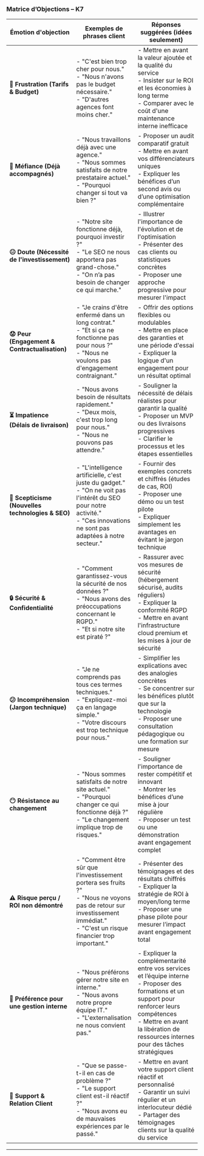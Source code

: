 ### Matrice d’Objections – K7

| **Émotion d'objection** | **Exemples de phrases client** | **Réponses suggérées (idées seulement)** |
|-------------------------|--------------------------------|-------------------------------------------|
| **💸 Frustration (Tarifs & Budget)** | - "C'est bien trop cher pour nous." <br> - "Nous n'avons pas le budget nécessaire." <br> - "D'autres agences font moins cher." | - Mettre en avant la valeur ajoutée et la qualité du service<br> - Insister sur le ROI et les économies à long terme<br> - Comparer avec le coût d'une maintenance interne inefficace |
| **🤨 Méfiance (Déjà accompagnés)** | - "Nous travaillons déjà avec une agence." <br> - "Nous sommes satisfaits de notre prestataire actuel." <br> - "Pourquoi changer si tout va bien ?" | - Proposer un audit comparatif gratuit<br> - Mettre en avant vos différenciateurs uniques<br> - Expliquer les bénéfices d’un second avis ou d’une optimisation complémentaire |
| **😐 Doute (Nécessité de l'investissement)** | - "Notre site fonctionne déjà, pourquoi investir ?" <br> - "Le SEO ne nous apportera pas grand-chose." <br> - "On n’a pas besoin de changer ce qui marche." | - Illustrer l'importance de l'évolution et de l'optimisation<br> - Présenter des cas clients ou statistiques concrètes<br> - Proposer une approche progressive pour mesurer l'impact |
| **😟 Peur (Engagement & Contractualisation)** | - "Je crains d'être enfermé dans un long contrat." <br> - "Et si ça ne fonctionne pas pour nous ?" <br> - "Nous ne voulons pas d'engagement contraignant." | - Offrir des options flexibles ou modulables<br> - Mettre en place des garanties et une période d'essai<br> - Expliquer la logique d'un engagement pour un résultat optimal |
| **⏳ Impatience (Délais de livraison)** | - "Nous avons besoin de résultats rapidement." <br> - "Deux mois, c'est trop long pour nous." <br> - "Nous ne pouvons pas attendre." | - Souligner la nécessité de délais réalistes pour garantir la qualité<br> - Proposer un MVP ou des livraisons progressives<br> - Clarifier le processus et les étapes essentielles |
| **🧐 Scepticisme (Nouvelles technologies & SEO)** | - "L'intelligence artificielle, c'est juste du gadget." <br> - "On ne voit pas l'intérêt du SEO pour notre activité." <br> - "Ces innovations ne sont pas adaptées à notre secteur." | - Fournir des exemples concrets et chiffrés (études de cas, ROI)<br> - Proposer une démo ou un test pilote<br> - Expliquer simplement les avantages en évitant le jargon technique |
| **🔒 Sécurité & Confidentialité** | - "Comment garantissez-vous la sécurité de nos données ?" <br> - "Nous avons des préoccupations concernant le RGPD." <br> - "Et si notre site est piraté ?" | - Rassurer avec vos mesures de sécurité (hébergement sécurisé, audits réguliers)<br> - Expliquer la conformité RGPD<br> - Mettre en avant l'infrastructure cloud premium et les mises à jour de sécurité |
| **😕 Incompréhension (Jargon technique)** | - "Je ne comprends pas tous ces termes techniques." <br> - "Expliquez-moi ça en langage simple." <br> - "Votre discours est trop technique pour nous." | - Simplifier les explications avec des analogies concrètes<br> - Se concentrer sur les bénéfices plutôt que sur la technologie<br> - Proposer une consultation pédagogique ou une formation sur mesure |
| **😶 Résistance au changement** | - "Nous sommes satisfaits de notre site actuel." <br> - "Pourquoi changer ce qui fonctionne déjà ?" <br> - "Le changement implique trop de risques." | - Souligner l'importance de rester compétitif et innovant<br> - Montrer les bénéfices d’une mise à jour régulière<br> - Proposer un test ou une démonstration avant engagement complet |
| **⚠️ Risque perçu / ROI non démontré** | - "Comment être sûr que l'investissement portera ses fruits ?" <br> - "Nous ne voyons pas de retour sur investissement immédiat." <br> - "C'est un risque financier trop important." | - Présenter des témoignages et des résultats chiffrés<br> - Expliquer la stratégie de ROI à moyen/long terme<br> - Proposer une phase pilote pour mesurer l’impact avant engagement total |
| **👥 Préférence pour une gestion interne** | - "Nous préférons gérer notre site en interne." <br> - "Nous avons notre propre équipe IT." <br> - "L'externalisation ne nous convient pas." | - Expliquer la complémentarité entre vos services et l’équipe interne<br> - Proposer des formations et un support pour renforcer leurs compétences<br> - Mettre en avant la libération de ressources internes pour des tâches stratégiques |
| **🤝 Support & Relation Client** | - "Que se passe-t-il en cas de problème ?" <br> - "Le support client est-il réactif ?" <br> - "Nous avons eu de mauvaises expériences par le passé." | - Mettre en avant votre support client réactif et personnalisé<br> - Garantir un suivi régulier et un interlocuteur dédié<br> - Partager des témoignages clients sur la qualité du service |

---
